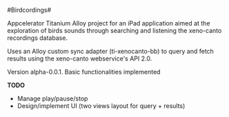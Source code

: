 #Birdcordings#

Appcelerator Titanium Alloy project for an iPad application aimed at the exploration of birds sounds
through searching and listening the xeno-canto recordings database.

Uses an Alloy custom sync adapter (ti-xenocanto-bb) to query and fetch results
using the xeno-canto webservice's API 2.0.

Version alpha-0.0.1. Basic functionalities implemented


__TODO__

* Manage play/pause/stop
* Design/implement UI (two views layout for query + results)


